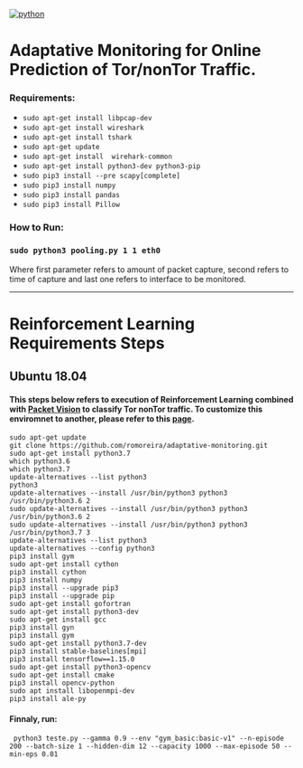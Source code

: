 
[![python](https://img.shields.io/badge/Python-14354C?style=for-the-badge&logo=python&logoColor=white)](https://img.shields.io/badge/Python-14354C?style=for-the-badge&logo=python&logoColor=white)
# Adaptative Monitoring for Online Prediction of Tor/nonTor Traffic.
### Requirements:

* ```sudo apt-get install libpcap-dev```
* ```sudo apt-get install wireshark```
* ```sudo apt-get install tshark```
* ```sudo apt-get update```
* ```sudo apt-get install  wirehark-common```
* ```sudo apt-get install python3-dev python3-pip```
* ```sudo pip3 install --pre scapy[complete]```
* ```sudo pip3 install numpy```
* ```sudo pip3 install pandas```
* ```sudo pip3 install Pillow```

### How to Run:

### ```sudo python3 pooling.py 1 1 eth0``` 
Where first parameter refers to amount of packet capture, second refers to time of capture and last one refers to interface to be monitored.

---
# Reinforcement Learning Requirements Steps
## Ubuntu 18.04
#### This steps below refers to execution of Reinforcement Learning combined with [Packet Vision](https://romoreira.github.io/packetvision/) to classify Tor nonTor traffic. To customize this enviromnet to another, please refer to this [page](https://github.com/romoreira/adaptative-monitoring/tree/main/gym-basic).
    sudo apt-get update
    git clone https://github.com/romoreira/adaptative-monitoring.git
    sudo apt-get install python3.7
    which python3.6
    which python3.7
    update-alternatives --list python3
    python3
    update-alternatives --install /usr/bin/python3 python3 /usr/bin/python3.6 2
    sudo update-alternatives --install /usr/bin/python3 python3 /usr/bin/python3.6 2
    sudo update-alternatives --install /usr/bin/python3 python3 /usr/bin/python3.7 3
    update-alternatives --list python3
    update-alternatives --config python3
    pip3 install gym
    sudo apt-get install cython
    pip3 install cython
    pip3 install numpy
    pip3 install --upgrade pip3
    pip3 install --upgrade pip
    sudo apt-get install gofortran
    sudo apt-get install python3-dev
    sudo apt-get install gcc
    pip3 install gyn
    pip3 install gym
    sudo apt-get install python3.7-dev
    pip3 install stable-baselines[mpi]
    pip3 install tensorflow==1.15.0
    sudo apt-get install python3-opencv
    sudo apt-get install cmake
    pip3 install opencv-python
    sudo apt install libopenmpi-dev
    pip3 install ale-py



#### Finnaly, run:

     python3 teste.py --gamma 0.9 --env "gym_basic:basic-v1" --n-episode 200 --batch-size 1 --hidden-dim 12 --capacity 1000 --max-episode 50 --min-eps 0.01

